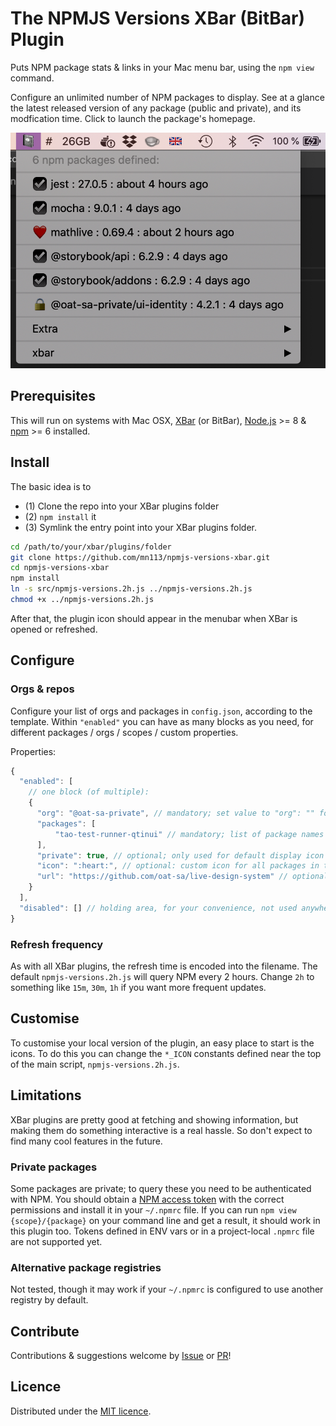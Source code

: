 # The NPMJS Versions XBar (BitBar) Plugin

Puts NPM package stats & links in your Mac menu bar, using the `npm view` command.

Configure an unlimited number of NPM packages to display. See at a glance the latest released version of any package (public and private), and its modfication time. Click to launch the package's homepage.

![NPM versions plugin](screenshot1.png)

## Prerequisites

This will run on systems with Mac OSX, [XBar](https://github.com/matryer/xbar) (or BitBar), [Node.js](https://nodejs.org/) >= 8 & [npm](https://www.npmjs.com/package/npm) >= 6 installed.

## Install

The basic idea is to

* (1) Clone the repo into your XBar plugins folder
* (2) `npm install` it
* (3) Symlink the entry point into your XBar plugins folder.

```sh
cd /path/to/your/xbar/plugins/folder
git clone https://github.com/mn113/npmjs-versions-xbar.git
cd npmjs-versions-xbar
npm install
ln -s src/npmjs-versions.2h.js ../npmjs-versions.2h.js
chmod +x ../npmjs-versions.2h.js
```

After that, the plugin icon should appear in the menubar when XBar is opened or refreshed.

## Configure

### Orgs & repos

Configure your list of orgs and packages in `config.json`, according to the template. Within `"enabled"` you can have as many blocks as you need, for different packages / orgs / scopes / custom properties.

Properties:

```js
{
  "enabled": [
    // one block (of multiple):
    {
      "org": "@oat-sa-private", // mandatory; set value to "org": "" for unscoped packages
      "packages": [
          "tao-test-runner-qtinui" // mandatory; list of package names
      ],
      "private": true, // optional; only used for default display icon
      "icon": ":heart:", // optional: custom icon for all packages in this group
      "url": "https://github.com/oat-sa/live-design-system" // optional; alternative url, in case package doesn't contain a homepage value (monorepos etc.)
    }
  ],
  "disabled": [] // holding area, for your convenience, not used anywhere
}
```

### Refresh frequency

As with all XBar plugins, the refresh time is encoded into the filename. The default `npmjs-versions.2h.js` will query NPM every 2 hours. Change `2h` to something like `15m`, `30m`, `1h` if you want more frequent updates.

## Customise

To customise your local version of the plugin, an easy place to start is the icons. To do this you can change the `*_ICON` constants defined near the top of the main script, `npmjs-versions.2h.js`.

## Limitations

XBar plugins are pretty good at fetching and showing information, but making them do something interactive is a real hassle. So don't expect to find many cool features in the future.

### Private packages

Some packages are private; to query these you need to be authenticated with NPM. You should obtain a [NPM access token](https://docs.npmjs.com/creating-and-viewing-access-tokens) with the correct permissions and install it in your `~/.npmrc` file. If you can run `npm view {scope}/{package}` on your command line and get a result, it should work in this plugin too. Tokens defined in ENV vars or in a project-local `.npmrc` file are not supported yet.

### Alternative package registries

Not tested, though it may work if your `~/.npmrc` is configured to use another registry by default.

## Contribute

Contributions & suggestions welcome by [Issue](issues) or [PR](pulls)!

## Licence

Distributed under the [MIT licence](./LICENSE).
